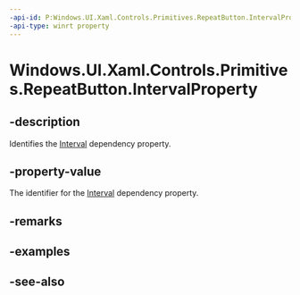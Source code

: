 ```yaml
---
-api-id: P:Windows.UI.Xaml.Controls.Primitives.RepeatButton.IntervalProperty
-api-type: winrt property
---
```


<!-- Property syntax
public Windows.UI.Xaml.DependencyProperty IntervalProperty { get; }
-->

# Windows.UI.Xaml.Controls.Primitives.RepeatButton.IntervalProperty

## -description
Identifies the [Interval](repeatbutton_interval.md) dependency property.



## -property-value
The identifier for the [Interval](repeatbutton_interval.md) dependency property.

## -remarks

## -examples

## -see-also
